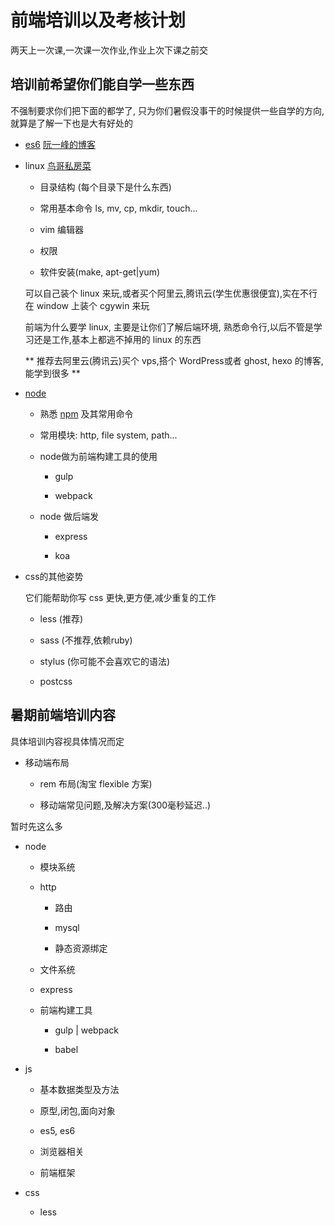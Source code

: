 # 前端培训以及考核计划

两天上一次课,一次课一次作业,作业上次下课之前交


## 培训前希望你们能自学一些东西

不强制要求你们把下面的都学了, 只为你们暑假没事干的时候提供一些自学的方向, 就算是了解一下也是大有好处的
  
  + [es6](https://developer.mozilla.org/zh-CN/docs/Web/JavaScript) [阮一峰的博客](http://es6.ruanyifeng.com/)

  + linux [鸟哥私房菜](http://cn.linux.vbird.org/linux_basic/linux_basic.php)
    
    - 目录结构 (每个目录下是什么东西)

    - 常用基本命令 ls, mv, cp, mkdir, touch...
    
    - vim 编辑器

    - 权限

    - 软件安装(make, apt-get|yum)

    可以自己装个 linux 来玩,或者买个阿里云,腾讯云(学生优惠很便宜),实在不行在 window 上装个 cgywin 来玩

    前端为什么要学 linux, 主要是让你们了解后端环境, 熟悉命令行,以后不管是学习还是工作,基本上都逃不掉用的 linux 的东西


    ** 推荐去阿里云(腾讯云)买个 vps,搭个 WordPress或者 ghost, hexo 的博客,能学到很多 **
    
  + [node](https://nodejs.org/en/)

    - 熟悉 [npm](https://www.npmjs.com/) 及其常用命令

    - 常用模块: http, file system, path...

    - node做为前端构建工具的使用

      + gulp

      + webpack

    - node 做后端发

      + express

      + koa

  + css的其他姿势
    
    它们能帮助你写 css 更快,更方便,减少重复的工作

    - less (推荐)

    - sass (不推荐,依赖ruby)

    - stylus (你可能不会喜欢它的语法)

    - postcss


## 暑期前端培训内容

具体培训内容视具体情况而定

  + 移动端布局

    + rem 布局(淘宝 flexible 方案)

    + 移动端常见问题,及解决方案(300毫秒延迟..)
    
  暂时先这么多

  + node

    - 模块系统
    
    - http
      
      + 路由

      + mysql

      + 静态资源绑定


    - 文件系统

    - express

    - 前端构建工具

      + gulp | webpack

      + babel



  + js

    - 基本数据类型及方法

    - 原型,闭包,面向对象

    - es5, es6 

    - 浏览器相关

    - 前端框架

  + css

    - less

  



























